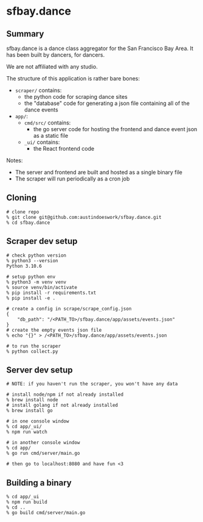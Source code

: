 # sfbay.dance

## Summary

sfbay.dance is a dance class aggregator for the San Francisco Bay Area. It has been built by dancers, for dancers.

We are not affiliated with any studio.

The structure of this application is rather bare bones:

- `scraper/` contains:
	- the python code for scraping dance sites
	- the "database" code for generating a json file containing all of the dance events
- `app/`:
	- `cmd/src/` contains:
		- the go server code for hosting the frontend and dance event json as a static file
	- `_ui/` contains: 
		- the React frontend code

Notes:

- The server and frontend are built and hosted as a single binary file
- The scraper will run periodically as a cron job

## Cloning

```
# clone repo
% git clone git@github.com:austindoeswork/sfbay.dance.git
% cd sfbay.dance
```

## Scraper dev setup

```
# check python version
% python3 --version
Python 3.10.6

# setup python env
% python3 -m venv venv
% source venv/bin/activate
% pip install -r requirements.txt
% pip install -e .

# create a config in scrape/scrape_config.json
{
	"db_path": "/<PATH_TO>/sfbay.dance/app/assets/events.json"
}
# create the empty events json file
% echo "{}" > /<PATH_TO>/sfbay.dance/app/assets/events.json

# to run the scraper
% python collect.py
```

## Server dev setup

```
# NOTE: if you haven't run the scraper, you won't have any data

# install node/npm if not already installed
% brew install node
# install golang if not already installed
% brew install go

# in one console window
% cd app/_ui/
% npm run watch

# in another console window
% cd app/
% go run cmd/server/main.go

# then go to localhost:8080 and have fun <3
```

## Building a binary

```
% cd app/_ui
% npm run build
% cd ..
% go build cmd/server/main.go
```
